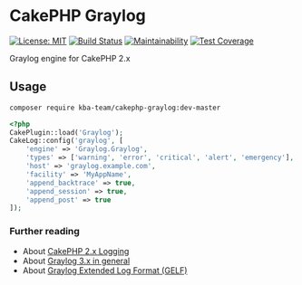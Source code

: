 # CakePHP Graylog

[![License: MIT][license-mit]](LICENSE)
[![Build Status][build-status-master]][travis-ci]
[![Maintainability][maintainability-badge]][maintainability]
[![Test Coverage][coverage-badge]][coverage]

Graylog engine for CakePHP 2.x

## Usage

```bash
composer require kba-team/cakephp-graylog:dev-master
```

```php
<?php
CakePlugin::load('Graylog');
CakeLog::config('graylog', [
    'engine' => 'Graylog.Graylog',
    'types' => ['warning', 'error', 'critical', 'alert', 'emergency'],
    'host' => 'graylog.example.com',
    'facility' => 'MyAppName',
    'append_backtrace' => true,
    'append_session' => true,
    'append_post' => true
]);
```

### Further reading

* About [CakePHP 2.x Logging](https://book.cakephp.org/2/en/core-libraries/logging.html)
* About [Graylog 3.x in general](https://docs.graylog.org/en/3.1/index.html)
* About [Graylog Extended Log Format (GELF)](https://docs.graylog.org/en/3.1/pages/gelf.html)

[license-mit]: https://img.shields.io/badge/license-MIT-blue.svg
[travis-ci]: https://travis-ci.org/the-kbA-team/cakephp-graylog
[build-status-master]: https://api.travis-ci.org/the-kbA-team/cakephp-graylog.svg?branch=master
[maintainability-badge]: https://api.codeclimate.com/v1/badges/04abc6d1562d5f628f8a/maintainability
[maintainability]: https://codeclimate.com/github/the-kbA-team/cakephp-graylog/maintainability
[coverage-badge]: https://api.codeclimate.com/v1/badges/04abc6d1562d5f628f8a/test_coverage
[coverage]: https://codeclimate.com/github/the-kbA-team/cakephp-graylog/test_coverage
